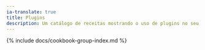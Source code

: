 ```yaml
---
ia-translate: true
title: Plugins
description: Um catálogo de receitas mostrando o uso de plugins no seu aplicativo Flutter.
---
```


{% include docs/cookbook-group-index.md %}
